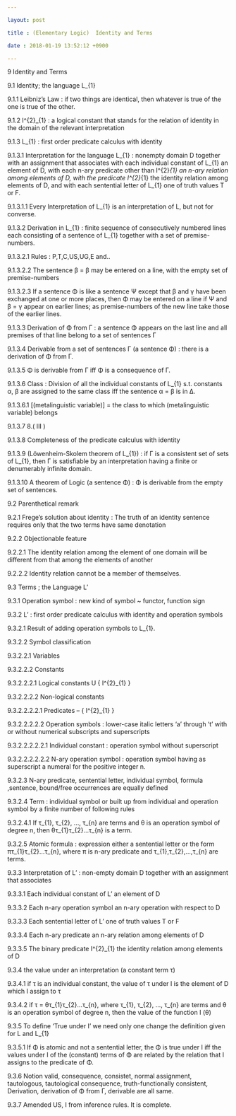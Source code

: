 ```yaml
---

layout: post

title : (Elementary Logic)  Identity and Terms

date : 2018-01-19 13:52:12 +0900

---
```


9	Identity and Terms

9.1	Identity; the language L_{1}

9.1.1	Leibniz’s Law : if two things are identical, then whatever is true of the one is true of the other.

9.1.2	I^{2}_{1} : a logical constant that stands for the relation of identity in the domain of the relevant interpretation

9.1.3	L_{1} : first order predicate calculus with identity

9.1.3.1	Interpretation for the language L_{1} : nonempty domain D together with an assignment that associates with each individual constant of L_{1} an element of D, with each n-ary predicate other than I^{2}_{1} an n-ary relation among elements of D, with the predicate I^{2}_{1} the identity relation among elements of D, and with each sentential letter of L_{1} one of truth values T or F.

9.1.3.1.1	Every Interpretation of L_{1} is an interpretation of L, but not for converse.

9.1.3.2	Derivation in L_{1} : finite sequence of consecutively numbered lines each consisting of a sentence of L_{1} together with a set of premise-numbers.

9.1.3.2.1	Rules : P,T,C,US,UG,E and..

9.1.3.2.2	The sentence β = β may be entered on a line, with the empty set of premise-numbers

9.1.3.2.3	If a sentence Φ is like a sentence Ψ except that β and γ have been exchanged at one or more places, then Φ may be entered on a line if Ψ and β = γ appear on earlier lines; as premise-numbers of the new line take those of the earlier lines.

9.1.3.3	Derivation of Φ from Γ : a sentence Φ appears on the last line and all premises of that line belong to a set of sentences Γ

9.1.3.4	Derivable from a set of sentences Γ (a sentence Φ) : there is a derivation of Φ from Γ.

9.1.3.5	Φ is derivable from Γ iff Φ is a consequence of Γ.

9.1.3.6	Class : Division of all the individual constants of L_{1} s.t. constants α, β are assigned to the same class iff the sentence α = β is in Δ.

9.1.3.6.1	[(metalinguistic variable)] = the class to which (metalinguistic variable) belongs

9.1.3.7	8.( III ) 

9.1.3.8	Completeness of the predicate calculus with identity

9.1.3.9	(Löwenheim-Skolem theorem of L_{1}) : if Γ is a consistent set of sets of L_{1}, then Γ is satisfiable by an interpretation having a finite or denumerably infinite domain.

9.1.3.10	 A theorem of Logic (a sentence Φ) : Φ is derivable from the empty set of sentences.

9.2	Parenthetical remark

9.2.1	Frege’s solution about identity : The truth of an identity sentence requires only that the two terms have same denotation

9.2.2	Objectionable feature

9.2.2.1	The identity relation among the element of one domain will be different from that among the elements of another

9.2.2.2	Identity relation cannot be a member of themselves.

9.3	Terms ; the Language L’

9.3.1	Operation symbol : new kind of symbol ~ functor, function sign

9.3.2	L’ : first order predicate calculus with identity and operation symbols

9.3.2.1	Result of adding operation symbols to L_{1}.

9.3.2.2	Symbol classification

9.3.2.2.1	Variables

9.3.2.2.2	Constants

9.3.2.2.2.1	Logical constants U { I^{2}_{1} }

9.3.2.2.2.2	Non-logical constants

9.3.2.2.2.2.1	Predicates – { I^{2}_{1} }

9.3.2.2.2.2.2	Operation symbols : lower-case italic letters ‘a’ through ‘t’ with or without numerical subscripts and superscripts

9.3.2.2.2.2.2.1	Individual constant : operation symbol without superscript

9.3.2.2.2.2.2.2	N-ary operation symbol : operation symbol having as superscript a numeral for the positive integer n.

9.3.2.3	N-ary predicate, sentential letter, individual symbol, formula ,sentence, bound/free occurrences are equally defined

9.3.2.4	Term : individual symbol or built up from individual and operation symbol by a finite number of following rules

9.3.2.4.1	If τ_{1}, τ_{2}, …, τ_{n} are terms and θ is an operation symbol of degree n, then θτ_{1}τ_{2}…τ_{n} is a term.

9.3.2.5	Atomic formula : expression either a sentential letter or the form πτ_{1}τ_{2}…τ_{n}, where π is n-ary predicate and τ_{1},τ_{2},…,τ_{n} are terms.

9.3.3	Interpretation of L’ : non-empty domain D together with an assignment that associates

9.3.3.1	Each individual constant of L’ an element of D

9.3.3.2	Each n-ary operation symbol an n-ary operation with respect to D

9.3.3.3	Each sentential letter of L’ one of truth values T or F

9.3.3.4	Each n-ary predicate an n-ary relation among elements of D

9.3.3.5	The binary predicate I^{2}_{1} the identity relation among elements of D

9.3.4	the value under an interpretation (a constant term τ) 

9.3.4.1	if τ is an individual constant, the value of τ under I is the element of D which I assign to τ

9.3.4.2	if τ = θτ_{1}τ_{2}…τ_{n}, where τ_{1}, τ_{2}, …, τ_{n} are terms and θ is an operation symbol of degree n, then the value of the function I (θ)

9.3.5	To define ‘True under I’ we need only one change the definition given for L and L_{1}

9.3.5.1	If Φ is atomic and not a sentential letter, the Φ is true under I iff the values under I of the (constant) terms of Φ are related by the relation that I assigns to the predicate of Φ.

9.3.6	Notion valid, consequence, consistet, normal assignment, tautologous, tautological consequence, truth-functionally consistent, Derivation, derivation of Φ from Γ, derivable are all same.

9.3.7	Amended US, I from inference rules. It is complete.

